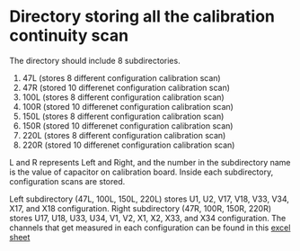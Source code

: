 # Directory storing all the calibration continuity scan #

The directory should include 8 subdirectories. 

1) 47L (stores 8 different configuration calibration scan)
2) 47R (stored 10 differenet configuration calibration scan)
3) 100L (stores 8 different configuration calibration scan)
4) 100R (stored 10 differenet configuration calibration scan)
5) 150L (stores 8 different configuration calibration scan)
6) 150R (stored 10 differenet configuration calibration scan)
7) 220L (stores 8 different configuration calibration scan)
8) 220R (stored 10 differenet configuration calibration scan)

L and R represents Left and Right, and the number in the subdirectory name is the value of capacitor on calibration board.
Inside each subdirectory, configuration scans are stored. 

Left subdirectory (47L, 100L, 150L, 220L) stores U1, U2, V17, V18, V33, V34, X17, and X18 configuration.
Right subdirectory (47R, 100R, 150R, 220R) stores U17, U18, U33, U34, V1, V2, X1, X2, X33, and X34 configuration.
The channels that get measured in each configuration can be found in this [excel sheet](https://docs.google.com/spreadsheets/d/1MbXsYzxeqTToQGv9gs0lDOcJWrgWE2vt3xvsC5aTyvI/edit#gid=449751801)

